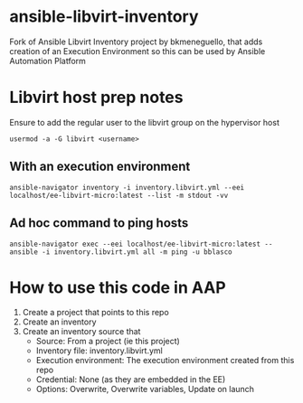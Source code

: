 # ansible-libvirt-inventory

Fork of Ansible Libvirt Inventory project by bkmeneguello, that adds creation of an Execution Environment so this can be used
by Ansible Automation Platform

# Libvirt host prep notes

Ensure to add the regular user to the libvirt group on the hypervisor host
```
usermod -a -G libvirt <username>
```

## With an execution environment

```
ansible-navigator inventory -i inventory.libvirt.yml --eei localhost/ee-libvirt-micro:latest --list -m stdout -vv

```

## Ad hoc command to ping hosts
```
ansible-navigator exec --eei localhost/ee-libvirt-micro:latest -- ansible -i inventory.libvirt.yml all -m ping -u bblasco
```

# How to use this code in AAP

1. Create a project that points to this repo
2. Create an inventory
3. Create an inventory source that 
    - Source: From a project (ie this project)
    - Inventory file: inventory.libvirt.yml
    - Execution environment: The execution environment created from this repo
    - Credential: None (as they are embedded in the EE)
    - Options: Overwrite, Overwrite variables, Update on launch
